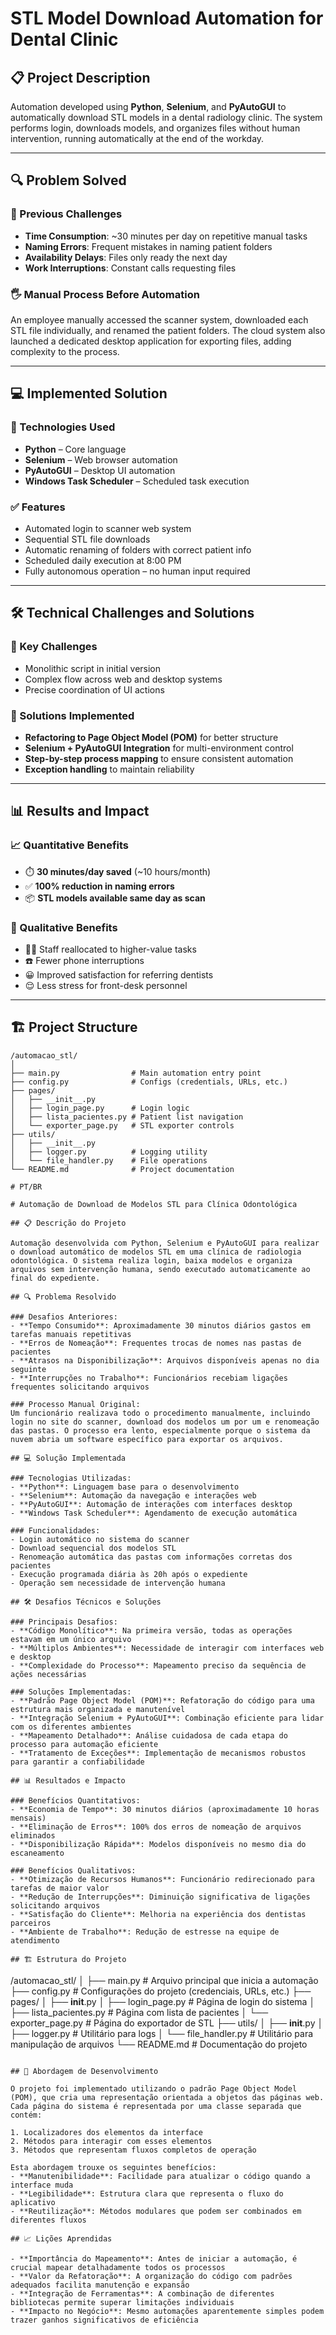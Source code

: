 # STL Model Download Automation for Dental Clinic

## 📋 Project Description

Automation developed using **Python**, **Selenium**, and **PyAutoGUI** to automatically download STL models in a dental radiology clinic. The system performs login, downloads models, and organizes files without human intervention, running automatically at the end of the workday.

---

## 🔍 Problem Solved

### 🧩 Previous Challenges
- **Time Consumption**: ~30 minutes per day on repetitive manual tasks
- **Naming Errors**: Frequent mistakes in naming patient folders
- **Availability Delays**: Files only ready the next day
- **Work Interruptions**: Constant calls requesting files

### 🖐️ Manual Process Before Automation
An employee manually accessed the scanner system, downloaded each STL file individually, and renamed the patient folders. The cloud system also launched a dedicated desktop application for exporting files, adding complexity to the process.

---

## 💻 Implemented Solution

### 🔧 Technologies Used
- **Python** – Core language
- **Selenium** – Web browser automation
- **PyAutoGUI** – Desktop UI automation
- **Windows Task Scheduler** – Scheduled task execution

### ✅ Features
- Automated login to scanner web system
- Sequential STL file downloads
- Automatic renaming of folders with correct patient info
- Scheduled daily execution at 8:00 PM
- Fully autonomous operation – no human input required

---

## 🛠️ Technical Challenges and Solutions

### 🚧 Key Challenges
- Monolithic script in initial version
- Complex flow across web and desktop systems
- Precise coordination of UI actions

### 🧪 Solutions Implemented
- **Refactoring to Page Object Model (POM)** for better structure
- **Selenium + PyAutoGUI Integration** for multi-environment control
- **Step-by-step process mapping** to ensure consistent automation
- **Exception handling** to maintain reliability

---

## 📊 Results and Impact

### 📈 Quantitative Benefits
- ⏱️ **30 minutes/day saved** (~10 hours/month)
- ✅ **100% reduction in naming errors**
- 📦 **STL models available same day as scan**

### 🎯 Qualitative Benefits
- 🧑‍💼 Staff reallocated to higher-value tasks
- ☎️ Fewer phone interruptions
- 😀 Improved satisfaction for referring dentists
- 😌 Less stress for front-desk personnel

---

## 🏗️ Project Structure

```plaintext
/automacao_stl/
│
├── main.py                # Main automation entry point
├── config.py              # Configs (credentials, URLs, etc.)
├── pages/
│   ├── __init__.py
│   ├── login_page.py      # Login logic
│   ├── lista_pacientes.py # Patient list navigation
│   └── exporter_page.py   # STL exporter controls
├── utils/
│   ├── __init__.py
│   ├── logger.py          # Logging utility
│   └── file_handler.py    # File operations
└── README.md              # Project documentation

# PT/BR

# Automação de Download de Modelos STL para Clínica Odontológica

## 📋 Descrição do Projeto

Automação desenvolvida com Python, Selenium e PyAutoGUI para realizar o download automático de modelos STL em uma clínica de radiologia odontológica. O sistema realiza login, baixa modelos e organiza arquivos sem intervenção humana, sendo executado automaticamente ao final do expediente.

## 🔍 Problema Resolvido

### Desafios Anteriores:
- **Tempo Consumido**: Aproximadamente 30 minutos diários gastos em tarefas manuais repetitivas
- **Erros de Nomeação**: Frequentes trocas de nomes nas pastas de pacientes
- **Atrasos na Disponibilização**: Arquivos disponíveis apenas no dia seguinte
- **Interrupções no Trabalho**: Funcionários recebiam ligações frequentes solicitando arquivos

### Processo Manual Original:
Um funcionário realizava todo o procedimento manualmente, incluindo login no site do scanner, download dos modelos um por um e renomeação das pastas. O processo era lento, especialmente porque o sistema da nuvem abria um software específico para exportar os arquivos.

## 💻 Solução Implementada

### Tecnologias Utilizadas:
- **Python**: Linguagem base para o desenvolvimento
- **Selenium**: Automação da navegação e interações web
- **PyAutoGUI**: Automação de interações com interfaces desktop
- **Windows Task Scheduler**: Agendamento de execução automática

### Funcionalidades:
- Login automático no sistema do scanner
- Download sequencial dos modelos STL
- Renomeação automática das pastas com informações corretas dos pacientes
- Execução programada diária às 20h após o expediente
- Operação sem necessidade de intervenção humana

## 🛠️ Desafios Técnicos e Soluções

### Principais Desafios:
- **Código Monolítico**: Na primeira versão, todas as operações estavam em um único arquivo
- **Múltiplos Ambientes**: Necessidade de interagir com interfaces web e desktop
- **Complexidade do Processo**: Mapeamento preciso da sequência de ações necessárias

### Soluções Implementadas:
- **Padrão Page Object Model (POM)**: Refatoração do código para uma estrutura mais organizada e manutenível
- **Integração Selenium + PyAutoGUI**: Combinação eficiente para lidar com os diferentes ambientes
- **Mapeamento Detalhado**: Análise cuidadosa de cada etapa do processo para automação eficiente
- **Tratamento de Exceções**: Implementação de mecanismos robustos para garantir a confiabilidade

## 📊 Resultados e Impacto

### Benefícios Quantitativos:
- **Economia de Tempo**: 30 minutos diários (aproximadamente 10 horas mensais)
- **Eliminação de Erros**: 100% dos erros de nomeação de arquivos eliminados
- **Disponibilização Rápida**: Modelos disponíveis no mesmo dia do escaneamento

### Benefícios Qualitativos:
- **Otimização de Recursos Humanos**: Funcionário redirecionado para tarefas de maior valor
- **Redução de Interrupções**: Diminuição significativa de ligações solicitando arquivos
- **Satisfação do Cliente**: Melhoria na experiência dos dentistas parceiros
- **Ambiente de Trabalho**: Redução de estresse na equipe de atendimento

## 🏗️ Estrutura do Projeto

```
/automacao_stl/
│
├── main.py                # Arquivo principal que inicia a automação
├── config.py              # Configurações do projeto (credenciais, URLs, etc.)
├── pages/
│   ├── __init__.py
│   ├── login_page.py      # Página de login do sistema
│   ├── lista_pacientes.py # Página com lista de pacientes
│   └── exporter_page.py   # Página do exportador de STL
├── utils/
│   ├── __init__.py
│   ├── logger.py          # Utilitário para logs
│   └── file_handler.py    # Utilitário para manipulação de arquivos
└── README.md              # Documentação do projeto
```

## 🧠 Abordagem de Desenvolvimento

O projeto foi implementado utilizando o padrão Page Object Model (POM), que cria uma representação orientada a objetos das páginas web. Cada página do sistema é representada por uma classe separada que contém:

1. Localizadores dos elementos da interface
2. Métodos para interagir com esses elementos
3. Métodos que representam fluxos completos de operação

Esta abordagem trouxe os seguintes benefícios:
- **Manutenibilidade**: Facilidade para atualizar o código quando a interface muda
- **Legibilidade**: Estrutura clara que representa o fluxo do aplicativo
- **Reutilização**: Métodos modulares que podem ser combinados em diferentes fluxos

## 📈 Lições Aprendidas

- **Importância do Mapeamento**: Antes de iniciar a automação, é crucial mapear detalhadamente todos os processos
- **Valor da Refatoração**: A organização do código com padrões adequados facilita manutenção e expansão
- **Integração de Ferramentas**: A combinação de diferentes bibliotecas permite superar limitações individuais
- **Impacto no Negócio**: Mesmo automações aparentemente simples podem trazer ganhos significativos de eficiência
